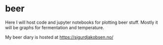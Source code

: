 # beer
Here I will host code and jupyter notebooks for plotting beer stuff. Mostly it will be graphs for fermentation and temperature.

My beer diary is hosted at https://sigurdjakobsen.no/

